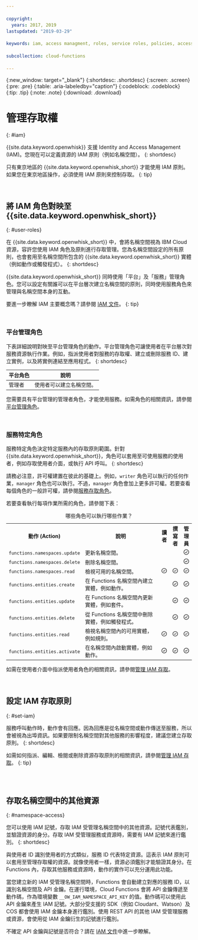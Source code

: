 ```yaml
---

copyright:
  years: 2017, 2019
lastupdated: "2019-03-29"

keywords: iam, access managment, roles, service roles, policies, access

subcollection: cloud-functions

---
```


{:new_window: target="_blank"}
{:shortdesc: .shortdesc}
{:screen: .screen}
{:pre: .pre}
{:table: .aria-labeledby="caption"}
{:codeblock: .codeblock}
{:tip: .tip}
{:note: .note}
{:download: .download}


# 管理存取權
{: #iam}

{{site.data.keyword.openwhisk}} 支援 Identity and Access Management (IAM)。您現在可以定義資源的 IAM 原則（例如名稱空間）。
{: shortdesc}

只有東京地區的 {{site.data.keyword.openwhisk_short}} 才能使用 IAM 原則。如果您在東京地區操作，必須使用 IAM 原則來控制存取。
{: tip}

</br>

## 將 IAM 角色對映至 {{site.data.keyword.openwhisk_short}}
{: #user-roles}

在 {{site.data.keyword.openwhisk_short}} 中，會將名稱空間視為 IBM Cloud 資源，容許您使用 IAM 角色及原則進行存取管理。您為名稱空間設定的所有原則，也會套用至名稱空間所包含的 {{site.data.keyword.openwhisk_short}} 實體（例如動作或觸發程式）。
{: shortdesc}

{{site.data.keyword.openwhisk_short}} 同時使用「平台」及「服務」管理角色。您可以設定有關誰可以在平台層次建立名稱空間的原則，同時使用服務角色來管理與名稱空間本身的互動。

要進一步瞭解 IAM 主要概念嗎？請參閱 [IAM 文件](/docs/iam?topic=iam-iamconcepts#iamconcepts)。
{: tip}

</br>

### 平台管理角色

下表詳細說明對映至平台管理角色的動作。平台管理角色可讓使用者在平台層次對服務資源執行作業。例如，指派使用者對服務的存取權、建立或刪除服務 ID、建立實例，以及將實例連結至應用程式。
{: shortdesc}

<table>
  <thead>
    <tr>
      <th>平台角色</th>
      <th>說明</th>
    </tr>
  </thead>
  <tbody>
    <tr>
      <td>管理者</td>
      <td>使用者可以建立名稱空間。</td>
    </tr>
  </tbody>
</table>

您需要具有平台管理的管理者角色，才能使用服務。如需角色的相關資訊，請參閱[平台管理角色](/docs/iam?topic=iam-userroles)。

</br>

### 服務特定角色

服務特定角色決定特定服務內的存取原則範圍。針對 {{site.data.keyword.openwhisk_short}}，角色可以套用至可使用服務的使用者，例如存取使用者介面，或執行 API 呼叫。
{: shortdesc}


請務必注意，許可權建置在彼此的基礎上。例如，`writer` 角色可以執行的任何作業，`manager` 角色也可以執行。不過，`manager` 角色會加上更多許可權。若要查看每個角色的一般許可權，請參閱[服務存取角色](/docs/iam?topic=iam-userroles)。

若要查看執行每項作業所需的角色，請參閱下表：

<table><caption>哪些角色可以執行哪些作業？</caption>
  <tr>
    <th style="width:150px">動作 (Action)</th>
    <th style="width:2500px">說明</th>
    <th style="width:50px">讀者</th>
    <th style="width:50px">撰寫者</th>
    <th style="width:50px">管理員</th>
  </tr>
  <tr>
    <td><code>functions.namespaces.update</code></td>
    <td>更新名稱空間。</td>
    <td></td>
    <td></td>
    <td><img src="images/confirm.png" width="32" alt="可用的特性" style="width:32px;" /></td>
  </tr>
  <tr>
    <td><code>functions.namespaces.delete</code></td>
    <td>刪除名稱空間。</td>
    <td></td>
    <td></td>
    <td><img src="images/confirm.png" width="32" alt="可用的特性" style="width:32px;" /></td>
  </tr>
  <tr>
    <td><code>functions.namespaces.read</code></td>
    <td>檢視可用的名稱空間。</td>
    <td><img src="images/confirm.png" width="32" alt="可用的特性" style="width:32px;" /></td>
    <td><img src="images/confirm.png" width="32" alt="可用的特性" style="width:32px;" /></td>
    <td><img src="images/confirm.png" width="32" alt="可用的特性" style="width:32px;" /></td>
  </tr>
  <tr>
    <td><code>functions.entities.create</code></td>
    <td>在 Functions 名稱空間內建立實體，例如動作。</td>
    <td> </td>
    <td><img src="images/confirm.png" width="32" alt="可用的特性" style="width:32px;" /></td>
    <td><img src="images/confirm.png" width="32" alt="可用的特性" style="width:32px;" /></td>
  </tr>
  <tr>
    <td><code>functions.entities.update</code></td>
    <td>在 Functions 名稱空間內更新實體，例如套件。</td>
    <td> </td>
    <td><img src="images/confirm.png" width="32" alt="可用的特性" style="width:32px;" /></td>
    <td><img src="images/confirm.png" width="32" alt="可用的特性" style="width:32px;" /></td>
  </tr>
  <tr>
    <td><code>functions.entities.delete</code></td>
    <td>從 Functions 名稱空間中刪除實體，例如觸發程式。</td>
    <td> </td>
    <td><img src="images/confirm.png" width="32" alt="可用的特性" style="width:32px;" /></td>
    <td><img src="images/confirm.png" width="32" alt="可用的特性" style="width:32px;" /></td>
  </tr>
  <tr>
    <td><code>functions.entities.read</code></td>
    <td>檢視名稱空間內的可用實體，例如規則。</td>
    <td><img src="images/confirm.png" width="32" alt="可用的特性" style="width:32px;" /></td>
    <td><img src="images/confirm.png" width="32" alt="可用的特性" style="width:32px;" /></td>
    <td><img src="images/confirm.png" width="32" alt="可用的特性" style="width:32px;" /></td>
  </tr>
  <tr>
    <td><code>functions.entities.activate</code></td>
    <td>在名稱空間內啟動實體，例如動作。</td>
    <td><img src="images/confirm.png" width="32" alt="可用的特性" style="width:32px;" /></td>
    <td><img src="images/confirm.png" width="32" alt="可用的特性" style="width:32px;" /></td>
    <td><img src="images/confirm.png" width="32" alt="可用的特性" style="width:32px;" /></td>
  </tr>
</table>

如需在使用者介面中指派使用者角色的相關資訊，請參閱[管理 IAM 存取](/docs/iam?topic=iam-iammanidaccser#iammanidaccser)。

</br>


## 設定 IAM 存取原則
{: #set-iam}

服務呼叫動作時，動作會有回應。因為回應是從名稱空間或動作傳送至服務，所以會被視為出埠資訊。如果要限制名稱空間對其他服務的影響程度，建議您建立存取原則。
{: shortdesc}

如需如何指派、編輯、檢閱或刪除資源存取原則的相關資訊，請參閱[管理 IAM 存取](/docs/iam?topic=iam-iammanidaccser#iammanidaccser)。
{: tip}




</br>
</br>

## 存取名稱空間中的其他資源
{: #namespace-access}

您可以使用 IAM 記號，存取 IAM 受管理名稱空間中的其他資源。記號代表鑑別，並驗證資源的身分。存取 IAM 受管理服務或資源時，需要有 IAM 記號來進行鑑別。
{: shortdesc}

與使用者 ID 識別使用者的方式類似，服務 ID 代表特定資源。這表示 IAM 原則可以套用至管理存取權的資源。就像使用者一樣，資源必須鑑別才能驗證其身分。在 Functions 內，存取其他服務或資源時，動作的實作可以充分運用此功能。

當您建立新的 IAM 受管理名稱空間時，Functions 會自動建立對應的服務 ID，以識別名稱空間及 API 金鑰。在運行環境，Cloud Functions 會將 API 金鑰傳遞至動作碼，作為環境變數 `__OW_IAM_NAMESPACE_API_KEY` 的值。動作碼可以使用此 API 金鑰來產生 IAM 記號。大部分受支援的 SDK（例如 Cloudant、Watson）及 COS 都會使用 IAM 金鑰本身進行鑑別。使用 REST API 的其他 IAM 受管理服務或資源，會使用從 IAM 金鑰衍生的記號進行鑑別。

不確定 API 金鑰與記號是否符合？請在 [IAM 文件](/docs/iam?topic=iam-iamapikeysforservices)中進一步瞭解。
